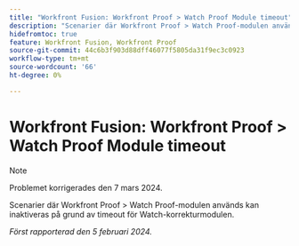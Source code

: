 ```yaml
---
title: "Workfront Fusion: Workfront Proof > Watch Proof Module timeout"
description: "Scenarier där Workfront Proof > Watch Proof-modulen används kan inaktiveras på grund av timeout för Watch-korrekturmodulen."
hidefromtoc: true
feature: Workfront Fusion, Workfront Proof
source-git-commit: 44c6b3f903d88dff46077f5805da31f9ec3c0923
workflow-type: tm+mt
source-wordcount: '66'
ht-degree: 0%

---
```



# Workfront Fusion: Workfront Proof > Watch Proof Module timeout

>[!NOTE]
>
>Problemet korrigerades den 7 mars 2024.

Scenarier där Workfront Proof > Watch Proof-modulen används kan inaktiveras på grund av timeout för Watch-korrekturmodulen.

_Först rapporterad den 5 februari 2024._
